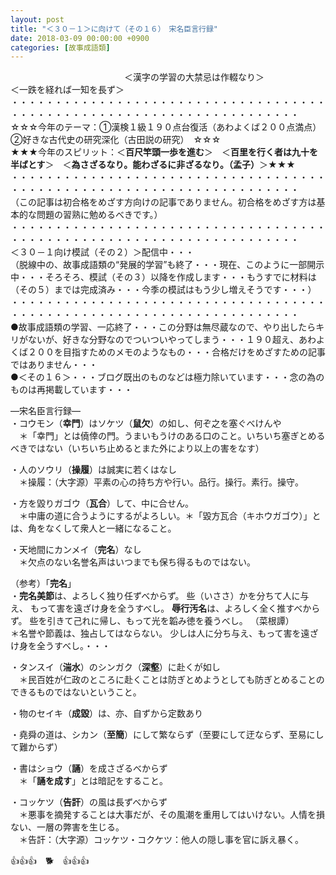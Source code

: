 ```yaml
---
layout: post
title: "＜３０－１＞に向けて（その１６）　宋名臣言行録"
date: 2018-03-09 00:00:00 +0900
categories: [故事成語類]
---
```


　　　　　　　　　　　　　＜漢字の学習の大禁忌は作輟なり＞　　　　　　　　　＜一跌を経れば一知を長ず＞  
・・・・・・・・・・・・・・・・・・・・・・・・・・・・・・・・・・・・・・・・・・・・・・・・・・・・・・・・・・・・・・・・・・・・・  
☆☆☆今年のテーマ：①漢検１級１９０点台復活（あわよくば２００点満点）　②好きな古代史の研究深化（古田説の研究）　☆☆☆  
★★★今年のスピリット：＜**百尺竿頭一歩を進む**＞　＜**百里を行く者は九十を半ばとす**＞　＜**為さざるなり。能わざるに非ざるなり。（孟子）**＞★★★  
・・・・・・・・・・・・・・・・・・・・・・・・・・・・・・・・・・・・・・・・・・・・・・・・・・・・・・・・・・・・・・・・・・・・・  
（この記事は初合格をめざす方向けの記事でありません。初合格をめざす方は基本的な問題の習熟に勉めるべきです。）  
・・・・・・・・・・・・・・・・・・・・・・・・・・・・・・・・・・・・・・・・・・・・・・・・・・・・・・・・・・・・・・・・・・・・・  
＜３０－１向け模試（その２）＞配信中・・・  
（脱線中の、故事成語類の“発展的学習”も終了・・・現在、このように一部開示中・・・そろそろ、模試（その３）以降を作成します・・・もうすでに材料は（その５）までは完成済み・・・今季の模試はもう少し増えそうです・・・）  
・・・・・・・・・・・・・・・・・・・・・・・・・・・・・・・・・・・・・・・・・・・・・・・・・・・・・・・・・・・・・・・・・・・・・  
●故事成語類の学習、一応終了・・・この分野は無尽蔵なので、やり出したらキリがないが、好きな分野なのでついついやってしまう・・・１９０超え、あわよくば２００を目指すためのメモのようなもの・・・合格だけをめざすための記事ではありません・・・  
●＜その１６＞・・・ブログ既出のものなどは極力除いています・・・念の為のものは再掲載しています・・・  
  
―宋名臣言行録―  
・コウモン（**幸門**）はソケツ（**鼠欠**）の如し、何ぞ之を塞ぐべけんや  
　＊「幸門」とは僥倖の門。うまいもうけのある口のこと。いちいち塞ぎとめるべきではない（いちいち止めるとまた外により以上の害をなす）  
  
・人のソウリ（**操履**）は誠実に若くはなし  
　＊操履：（大字源）平素の心の持ち方や行い。品行。操行。素行。操守。  
  
・方を毀りガゴウ（**瓦合**）して、中に合せん。  
　＊中庸の道に合うようにするがよろしい。＊「毀方瓦合（キホウガゴウ）」とは、角をなくして衆人と一緒になること。  
  
・天地間にカンメイ（**完名**）なし  
　＊欠点のない名誉名声はいつまでも保ち得るものではない。  
  
（参考）「**完名**」  
・**完名美節**は、よろしく独り任ずべからず。 些（いささ）かを分ちて人に与え、 もって害を遠ざけ身を全うすべし。 **辱行汚名**は、よろしく全く推すべからず。 些を引きて己れに帰し、もって光を韜み徳を養うべし。 （菜根譚）  
＊名誉や節義は、独占してはならない。 少しは人に分ち与え、もって害を遠ざけ身を全うすべし。・・・  
  
・タンスイ（**湍水**）のシンガク（**深壑**）に赴くが如し  
　＊民百姓が仁政のところに赴くことは防ぎとめようとしても防ぎとめることのできるものではないということ。  
  
・物のセイキ（**成毀**）は、亦、自ずから定数あり  
  
・堯舜の道は、シカン（**至簡**）にして繁ならず（至要にして迂ならず、至易にして難からず）  
  
・書はショウ（**誦**）を成さざるべからず  
　＊「**誦を成す**」とは暗記をすること。  
  
・コッケツ（**告訐**）の風は長ずべからず  
　＊悪事を摘発することは大事だが、その風潮を重用してはいけない。人情を損ない、一層の弊害を生じる。  
　＊告訐：（大字源）コッケツ・コクケツ：他人の隠し事を官に訴え暴く。  
  
👍👍👍　🐕　👍👍👍